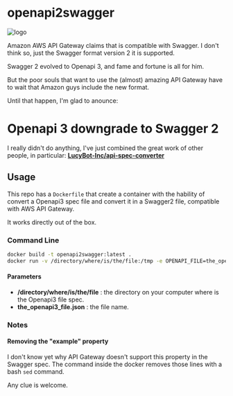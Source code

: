 # openapi2swagger

![logo](https://github.com/juan-lb/openapi2swagger/blob/master/docs/logo.png?raw=true)


Amazon AWS API Gateway claims that is compatible with Swagger.
I don't think so, just the Swagger format version 2 it is supported.

Swagger 2 evolved to Openapi 3, and fame and fortune is all for him.

But the poor souls that want to use the (almost) amazing API Gateway have to wait that Amazon guys include the new format.

Until that happen, I'm glad to anounce:

# Openapi 3 downgrade to Swagger 2

I really didn't do anything, I've just combined the great work of other people, in particular: 
[**LucyBot-Inc/api-spec-converter**](https://github.com/LucyBot-Inc/api-spec-converter)

## Usage
This repo has a `Dockerfile` that create a container with the hability of convert a Openapi3 spec file and convert it in a Swagger2 file, compatible with AWS API Gateway.

It works directly out of the box.

### Command Line

```bash
docker build -t openapi2swagger:latest .
docker run -v /directory/where/is/the/file:/tmp -e OPENAPI_FILE=the_openapi3_file.json  openapi2swagger:latest > ~/swagger2_file.json
```
#### Parameters
- **/directory/where/is/the/file** : the directory on your computer where is the Openapi3 file spec.
- **the_openapi3_file.json** : the file name.

### Notes
#### Removing the "example" property
I don't know yet why API Gateway doesn't support this property in the Swagger spec. The command inside the docker removes those lines with a  bash `sed` command.

Any clue is welcome.
